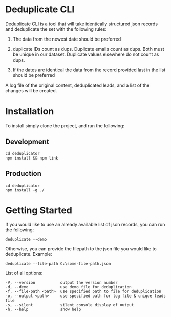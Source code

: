 # Deduplicate CLI

Deduplicate CLI is a tool that will take identically structured json records and deduplicate the set with the following rules:

1. The data from the newest date should be preferred

2. duplicate IDs count as dups. Duplicate emails count as dups. Both must be unique in our dataset. Duplicate values elsewhere do not count as dups.

3. If the dates are identical the data from the record provided last in the list should be preferred

A log file of the original content, deduplicated leads, and a list of the changes will be created.

# Installation

To install simply clone the project, and run the following:

## Development

```
cd deduplicator
npm install && npm link
```

## Production

```
cd deduplicator
npm install -g ./
```

# Getting Started

If you would like to use an already available list of json records, you can run the following:

```
deduplicate --demo
```

Otherwise, you can provide the filepath to the json file you would like to deduplicate. Example:

```
deduplicate --file-path C:\some-file-path.json
```
List of all options:

```
-V, --version           output the version number
-d, --demo              use demo file for deduplication
-f, --file-path <path>  use specified path to file for deduplication
-o, --output <path>     use specified path for log file & unique leads file
-s, --silent            silent console display of output
-h, --help              show help
```
